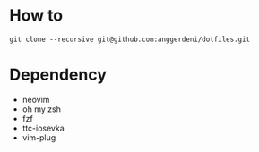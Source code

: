 # How to
```
git clone --recursive git@github.com:anggerdeni/dotfiles.git
```

# Dependency

- neovim
- oh my zsh
- fzf
- ttc-iosevka
- vim-plug